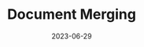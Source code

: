 ---
title: Document Merging
description: Merging multiple documents to form one large document.
date: 2023-06-29
tags:
  - DocBits (DOC²)
  - Dashboard
  - Document Merging
---